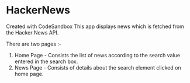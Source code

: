 # HackerNews
Created with CodeSandbox
This app displays news which is fetched from the Hacker
News API.

There are two pages :- 
1. Home Page - Consists the list of news according to the search value entered in the  search box.
2. News Page - Consists of details about the search element clicked on home page.




